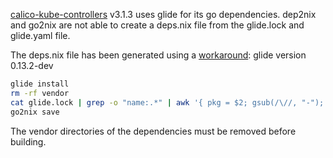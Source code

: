[calico-kube-controllers](https://github.com/projectcalico/kube-controllers) v3.1.3 uses glide for its go dependencies.
dep2nix and go2nix are not able to create a deps.nix file from the glide.lock and glide.yaml file.

The deps.nix file has been generated using a [workaround](https://github.com/kamilchm/go2nix/issues/19#issuecomment-296704557):
glide version 0.13.2-dev

```bash
glide install
rm -rf vendor
cat glide.lock | grep -o "name:.*" | awk '{ pkg = $2; gsub(/\//, "-"); printf("mkdir -p $GOPATH/src/%s && rsync -aP ~/.glide/cache/src/https-%s/ $GOPATH/src/%s/\n", pkg, $2, pkg); }' | xargs -I {} sh -c '{}'
go2nix save
```

The vendor directories of the dependencies must be removed before building.
